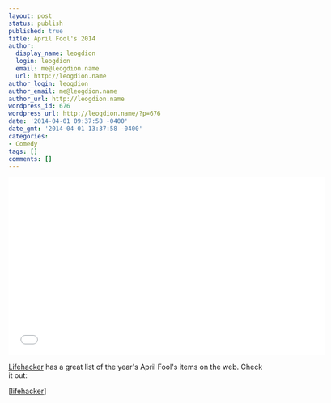 ```yaml
---
layout: post
status: publish
published: true
title: April Fool's 2014
author:
  display_name: leogdion
  login: leogdion
  email: me@leogdion.name
  url: http://leogdion.name
author_login: leogdion
author_email: me@leogdion.name
author_url: http://leogdion.name
wordpress_id: 676
wordpress_url: http://leogdion.name/?p=676
date: '2014-04-01 09:37:58 -0400'
date_gmt: '2014-04-01 13:37:58 -0400'
categories:
- Comedy
tags: []
comments: []
---
```

<iframe width="625" height="352" src="//www.youtube.com/embed/4YMD6xELI_k" frameborder="0" allowfullscreen></iframe>
<p><a href="http:&#47;&#47;lifehacker.com&#47;your-2014-april-fools-day-prank-spoiler-1555932434" target="_blank">Lifehacker</a>&nbsp;has a great list of the year's April Fool's items on the web. Check it out:</p>
<p><a href="http:&#47;&#47;lifehacker.com&#47;your-2014-april-fools-day-prank-spoiler-1555932434" target="_blank">[<span class="GINGER_SOFTWARE_mark" id="17cbc875-f3ea-4608-996b-add1671e006e">lifehacker</span>]</a></p>
